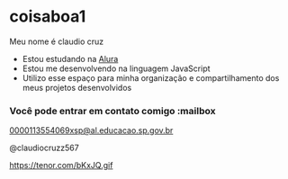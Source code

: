 # coisaboa1

Meu nome é claudio cruz

- Estou estudando na [Alura](https://www.alura.com.br)
- Estou me desenvolvendo na linguagem JavaScript
- Utilizo esse espaço para minha organização e compartilhamento dos meus projetos desenvolvidos

### Você pode entrar em contato comigo :mailbox

0000113554069xsp@al.educacao.sp.gov.br

@claudiocruzz567


https://tenor.com/bKxJQ.gif
